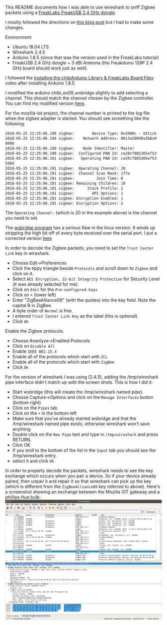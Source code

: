 This README documents how I was able to use wireshark to sniff Zigbee packets using a [FreakLabs FreakUSB 2.4 GHz dongle](https://freaklabsstore.com/index.php?main_page=product_info&cPath=22&products_id=215).

I mostly followed the directions on [this blog post](https://archive.freaklabs.org/index.php/tutorials/software/feeding-the-shark-turning-the-freakduino-into-a-realtime-wireless-protocol-analyzer-with-wireshark.html) but I had to make some changes.

Environment:
* Ubuntu 18.04 LTS
* Wireshark 2.4.5
* Arduino 1.8.5 (since that was the version used in the FreakLabs tutorial)
* FreakUSB 2.4 GHz dongle + 3 dBi Antenna (the Freakduino 128P 2.4 GHz board should work just as well).

I followed the [Installing the chibiArduino Library & FreakLabs Board Files](https://freaklabs.org/just-added-installing-the-freaklabs-board-support-files-chibiarduino-library-video/) video after installing Arduino 1.8.5.


I modified the arduino chibi_ex09_wsbridge slightly to add selecting a channel. This should match the channel chosen by the Zigbee controller.
You can find my modified version [here](https://github.com/dhylands/freaklabs/tree/master/chibi_ex09_wsbridge).

For the mozilla-iot project, the channel number is printed to the log file when the zigbee adapter is started. You should see something like the
following:
```
2018-05-25 12:35:06.190 zigbee:        Device Type: 0x3000c - XStick
2018-05-25 12:35:06.190 zigbee:    Network Address: 0013a20040a3b8a9 0000
2018-05-25 12:35:06.190 zigbee:    Node Identifier: Master
2018-05-25 12:35:06.190 zigbee:  Configured PAN Id: ce20cf885305ef53
2018-05-25 12:35:06.191 zigbee:   Operating PAN Id: ce20cf885305ef53 599d
2018-05-25 12:35:06.191 zigbee:  Operating Channel: 20
2018-05-25 12:35:06.191 zigbee:  Channel Scan Mask: 1ffe
2018-05-25 12:35:06.191 zigbee:          Join Time: 0
2018-05-25 12:35:06.191 zigbee: Remaining Children: 10
2018-05-25 12:35:06.191 zigbee:      Stack Profile: 2
2018-05-25 12:35:06.191 zigbee:        API Options: 1
2018-05-25 12:35:06.191 zigbee: Encryption Enabled: 1
2018-05-25 12:35:06.191 zigbee: Encryption Options: 2
```
The `Operating Channel:` (which is 20 in the example above) is the channel you need to set.

The [wsbridge program](https://archive.freaklabs.org/index.php/wsbridge.html) has a serious flaw in the linux version. It winds up stripping the high
bit off of every byte received over the serial port. I put a corrected version [here](https://github.com/dhylands/freaklabs/tree/master/wsbridge/Linux)

In order to decode the Zigbee packets, you need to set the `Trust Center Link` key in wireshark.
* Choose Edit->Preferences
* Click the tippy triangle beside `Protocols` and scroll down to `Zigbee` and click on it.
* Select `AES Encryption, 32-bit Integrity Protection` for Security Level (it was already selected for me).
* Click on `Edit` for the `Pre-configured keys`
* Click on `+` (lower left)
* Enter "ZigBeeAlliance09" (with the quotes) into the key field. Note the capital B in ZigBee.
* A byte order of `Normal` is fine.
* I entered `Trust Center Link Key` as the label (this is optional)
* Click `Ok`

Enable the Zigbee protocols.
* Choose Ananlyze->Enabled Protocols
* Click on `Disable All`
* Enable `IEEE 802.15.4`
* Enable all of the protocols which start with `ZCL`
* Enable all of the protocols which start with `ZigBee`
* Click `Ok`

For the version of wireshark I was using (2.4.5), adding the /tmp/wireshark pipe interface didn't match up with the screen shots. This is how I did it:
* Start wsbridge (this will create the /tmp/wireshark named pipe).
* Choose Capture->Options and click on the `Manage Interfaces` button (bottom right)
* Click on the `Pipes` tab.
* Click on the `+` in the bottom left
* Make sure that you've already started wsbridge and that the /tmp/wireshark named pipe exists, otherwise wireshark won't save anything.
* Double click on the `New Pipe` text and type in `/tmp/wireshark` and press RETURN.
* Click OK
* If you sroll to the bottom of the list in the `Input` tab you should see the /tmp/wireshark entry.
* select it and click `Ok`

In order to properly decode the packets, wireshark needs to see the key exchange which occurs when you pair a device. So if your device
already paired, then unpair it and repair it so that wireshark can pick up the key (which is different from the `ZigBeeAlliance09` key referred to above).
Here's a screenshot showing an exchange between the Mozilla IOT gateway and a phillips Hue bulb:
![screenshot](wireshark.png?raw=true)
